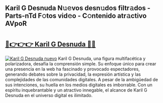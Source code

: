 ## Karil G Desnuda N𝚞𝚎vos desn𝚞dos filtr𝚊dos - Parts-nTd F𝚘tos vid𝚎o - C𝚘ntenido atr𝚊ctivo AVpoR

# <h2><a href="http://mb3p4y.tromn.icu/?c=Karil+G+Desnuda">🔗👉👉👉 Karil G Desnuda 🔗🔗</a></h2>

[![Karil G Desnuda nuevo](https://i.imgur.com/pEAQMta.gif)](http://mb3p4y.tromn.icu/?c=Karil+G+Desnuda)
Karil G Desnuda, una figura multifacética y polarizadora, desafía la comprensión simple. Su enfoque único para crear una presencia en la web ha fascinado y provocado espectadores, generando debates sobre la privacidad, la expresión artística y las complejidades de las comunidades digitales. A pesar de la ambigüedad de sus intenciones, su huella en los medios digitales es imborrable. Con un espíritu inquebrantable y un atractivo innegable, el alcance de Karil G Desnuda en el universo digital es ilimitado.
